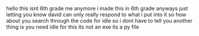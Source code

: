 hello this isnt 6th grade me anymore i made this in 6th grade anyways just letting you know david can only really respond to what i put into it so how about you search through the code for idle so i dont have to tell you
another thing is you need idle for this its not an exe its a py file 
